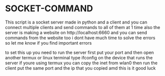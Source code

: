 # SOCKET-COMMAND
This script is a socket server made in python and a client and you can connect multiple clients and send commands to all of them at 1 time  also the server is making a website on http://localhost:6660 and you can send commands from the website too i dont have much time to solve the errors so let me know if you find important errors

to set this up you need to run the server first put your port and then open another termux or linux terminal type ifconfig on the device that runs the server if youre using termux you can copy the inet from wlan0 then run the client put the same port and the ip that you copied amd this is it good luck
